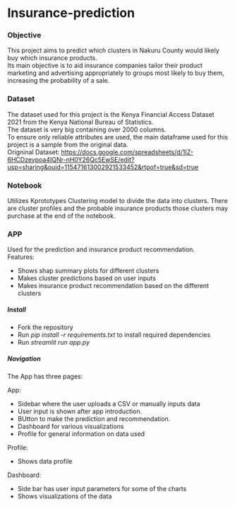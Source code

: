 # Insurance-prediction

### Objective
This project aims to predict which clusters in Nakuru County would likely buy which insurance products. <br>
Its main objective is to aid insurance companies tailor their product marketing and advertising appropriately to groups most likely to buy them, increasing the probability of a sale.

### Dataset
The dataset used for this project is the Kenya Financial Access Dataset 2021 from the Kenya National Bureau of Statistics.<br> The dataset is very big containing over 2000 columns.<br> To ensure only reliable attributes are used, the main dataframe used for this project is a sample from the original data.<br>
Origninal Dataset: https://docs.google.com/spreadsheets/d/1IZ-6HCDzeypoa4IQNr-nH0Y26Qc5EwSE/edit?usp=sharing&ouid=115471613002921533452&rtpof=true&sd=true

### Notebook
Utilizes Kprototypes Clustering model to divide the data into clusters.
There are cluster profiles and the probable insurance products those clusters may purchase at the end of the notebook.

### APP
Used for the prediction and insurance product recommendation.<br>
Features:
- Shows shap summary plots for different clusters
- Makes cluster predictions based on user inputs
- Makes insurance product recommendation based on the different clusters
  
##### Install
- Fork the repository
- Run *pip install -r requirements.txt* to install required dependencies
- Run *streamlit run app.py*

##### Navigation
The App has three pages:

App:
- Sidebar where the user uploads a CSV or manually inputs data
- User input is shown after app introduction.
- BUtton to make the prediction and recommendation.
- Dashboard for various visualizations
- Profile for general information on data used

Profile:
- Shows data profile

Dashboard:
- Side bar has user input parameters for some of the charts
- Shows visualizations of the data

